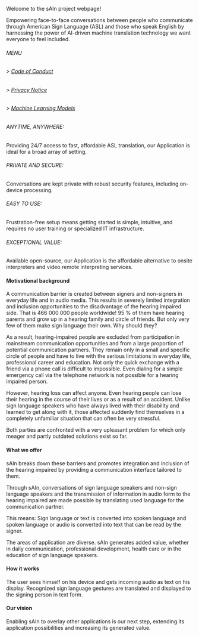 Welcome to the sAIn project webpage!

Empowering face-to-face conversations between people who communicate through American Sign Language (ASL) and those who speak English by harnessing the power of AI-driven machine translation technology we want everyone to feel included.
&nbsp;
&nbsp;
&nbsp;
###### MENU

###### > [Code of Conduct](CODE_OF_CONDUCT.md)
###### > [Privacy Notice](PRIVACY_NOTICE.md)
###### > [Machine Learning Models](ML.md)



###### ANYTIME, ANYWHERE:
Providing 24/7 access to fast, affordable ASL translation, our Application is ideal for a broad array of setting.

###### PRIVATE AND SECURE:
Conversations are kept private with robust security features, including on-device processing.

###### EASY TO USE:
Frustration-free setup means getting started is simple, intuitive, and requires no user training or specialized IT infrastructure.

###### EXCEPTIONAL VALUE:
Available open-source, our Application is the affordable alternative to onsite interpreters and video remote interpreting services.



#### Motivational background

A communication barrier is created between signers and non-signers in everyday life and in audio media. This results in severely limited integration and inclusion opportunities to the disadvantage of the hearing impaired side. That is 466 000 000 people worldwide!
95 % of them have hearing parents and grow up in a hearing family and circle of friends. But only very few of them make sign language their own. Why should they?

As a result, hearing-impaired people are excluded from participation in mainstream communication opportunities and from a large proportion of potential communication partners. They remain only in a small and specific circle of people and have to live with the serious limitations in everyday life, professional career and education. Not only the quick exchange with a friend via a phone call is difficult to impossible. Even dialing for a simple emergency call via the telephone network is not possible for a hearing impaired person.

However, hearing loss can affect anyone. Even hearing people can lose their hearing in the course of their lives or as a result of an accident. Unlike sign language speakers who have always lived with their disability and learned to get along with it, those affected suddenly find themselves in a completely unfamiliar situation that can often be very stressful.

Both parties are confronted with a very upleasant problem for which only meager and partly outdated solutions exist so far.



#### What we offer

sAIn breaks down these barriers and promotes integration and inclusion of the hearing impaired by providing a communication interface tailored to them. 

Through sAIn, conversations of sign language speakers and non-sign language speakers and the transmission of information in audio form to the hearing impaired are made possible by translating used language for the communication partner. 

This means: 
Sign language or text is converted into spoken language and spoken language or audio is converted into text that can be read by the signer.

The areas of application are diverse. sAIn generates added value, whether in daily communication, professional development, health care or in the education of sign language speakers.



#### How it works

The user sees himself on his device and gets incoming audio as text on his display. Recognized sign language gestures are translated and displayed to the signing person in text form.



#### Our vision

Enabling sAIn to overlay other applications is our next step, extending its application possibilities and increasing its generated value.
 